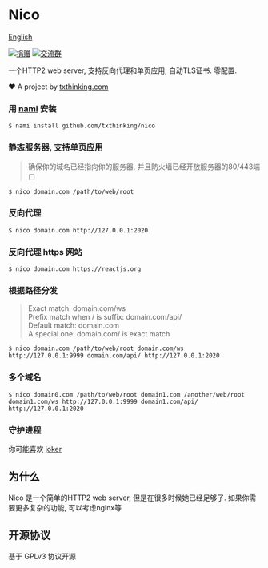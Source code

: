 # Nico

[English](readme.md)

[![捐赠](https://img.shields.io/badge/%E6%94%AF%E6%8C%81-%E6%8D%90%E8%B5%A0-ff69b4.svg)](https://www.txthinking.com/opensource-support.html)
[![交流群](https://img.shields.io/badge/%E7%94%B3%E8%AF%B7%E5%8A%A0%E5%85%A5-%E4%BA%A4%E6%B5%81%E7%BE%A4-ff69b4.svg)](https://docs.google.com/forms/d/e/1FAIpQLSdzMwPtDue3QoezXSKfhW88BXp57wkbDXnLaqokJqLeSWP9vQ/viewform)

一个HTTP2 web server, 支持反向代理和单页应用, 自动TLS证书. 零配置.

❤️ A project by [txthinking.com](https://www.txthinking.com)

### 用 [nami](https://github.com/txthinking/nami) 安装

```
$ nami install github.com/txthinking/nico
```

### 静态服务器, 支持单页应用

> 确保你的域名已经指向你的服务器, 并且防火墙已经开放服务器的80/443端口

```
$ nico domain.com /path/to/web/root
```

### 反向代理

```
$ nico domain.com http://127.0.0.1:2020
```

### 反向代理 https 网站

```
$ nico domain.com https://reactjs.org
```

### 根据路径分发

> Exact match: domain.com/ws<br/>
> Prefix match when / is suffix: domain.com/api/<br/>
> Default match: domain.com<br/>
> A special one: domain.com/ is exact match

```
$ nico domain.com /path/to/web/root domain.com/ws http://127.0.0.1:9999 domain.com/api/ http://127.0.0.1:2020
```

### 多个域名

```
$ nico domain0.com /path/to/web/root domain1.com /another/web/root domain1.com/ws http://127.0.0.1:9999 domain1.com/api/ http://127.0.0.1:2020
```

### 守护进程

你可能喜欢 [joker](https://github.com/txthinking/joker)

## 为什么

Nico 是一个简单的HTTP2 web server, 但是在很多时候她已经足够了. 如果你需要更多复杂的功能, 可以考虑nginx等

## 开源协议

基于 GPLv3 协议开源
